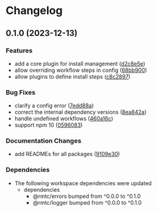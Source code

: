 # Changelog

## 0.1.0 (2023-12-13)


### Features

* add a core plugin for install management ([d2c8e5e](https://github.com/rowanmanning/toolchain/commit/d2c8e5ee86f2184fd55ffd4ea1b31d148cbd8695))
* allow overriding workflow steps in config ([68bb900](https://github.com/rowanmanning/toolchain/commit/68bb900a8b2cc4003d020bfb1e30b7e03d8db590))
* allow plugins to define install steps ([c8c2897](https://github.com/rowanmanning/toolchain/commit/c8c28973f195cb88d71e1f6f77bd63bb23ee4825))


### Bug Fixes

* clarify a config error ([7edd88a](https://github.com/rowanmanning/toolchain/commit/7edd88a6cb6fcd098718534c78f7b4f8a8e388fb))
* correct the internal dependency versions ([8ea842a](https://github.com/rowanmanning/toolchain/commit/8ea842a9ecb6bce2a075896b316c1108149b8f28))
* handle undefined workflows ([460a16c](https://github.com/rowanmanning/toolchain/commit/460a16c6fc94a5a45b370a23312ff7669b11c486))
* support npm 10 ([0596083](https://github.com/rowanmanning/toolchain/commit/05960837bbf1637f258a4080971b3f36364dc2cd))


### Documentation Changes

* add READMEs for all packages ([9109e30](https://github.com/rowanmanning/toolchain/commit/9109e304fb3b2d1a810e1fc948fef2b325be1099))


### Dependencies

* The following workspace dependencies were updated
  * dependencies
    * @rmtc/errors bumped from ^0.0.0 to ^0.1.0
    * @rmtc/logger bumped from ^0.0.0 to ^0.1.0

